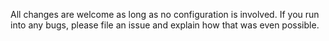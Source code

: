 All changes are welcome as long as no configuration is involved. If you run into any bugs, please file an issue and explain how that was even possible.
